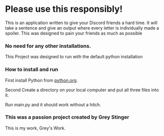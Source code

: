 # Please use this responsibly!

This is an application written to give your Discord friends a hard time.
It will take a sentence and give an output where every letter is individually 
made a spoiler. This was designed to pain your friends as much as possible

### No need for any other installations.
This Project was designed to run with the default python installation

### How to install and run
First install Python from [python.org](https://www.python.org/).

Second Create a directory on your local computer and put all three files into it.

Run main.py and it should work without a hitch.

### This was a passion project created by Grey Stinger

This is my work, Grey's Work.
